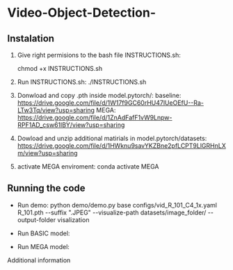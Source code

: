 # Video-Object-Detection-


## Instalation
1) Give right permisions to the bash file INSTRUCTIONS.sh:
   
    chmod +x INSTRUCTIONS.sh

3) Run INSTRUCTIONS.sh:
    ./INSTRUCTIONS.sh
4) Donwload and copy .pth inside model.pytorch/:
    baseline: https://drive.google.com/file/d/1W17f9GC60rHU47lUeOEfU--Ra-LTw3Tq/view?usp=sharing
    MEGA: https://drive.google.com/file/d/1ZnAdFafF1vW9Lnpw-RPF1AD_csw61lBY/view?usp=sharing
5) Dowload and unzip additional matirials in model.pytorch/datasets:
    https://drive.google.com/file/d/1HWknu9savYKZBne2pfLCPT9LlGRHnLXm/view?usp=sharing
6) activate MEGA enviroment:
    conda activate MEGA

## Running the code
- Run demo:
    python demo/demo.py base configs/vid_R_101_C4_1x.yaml R_101.pth --suffix ".JPEG" --visualize-path datasets/image_folder/ --output-folder visalization 
- Run BASIC model:

- Run MEGA model:

Additional information
